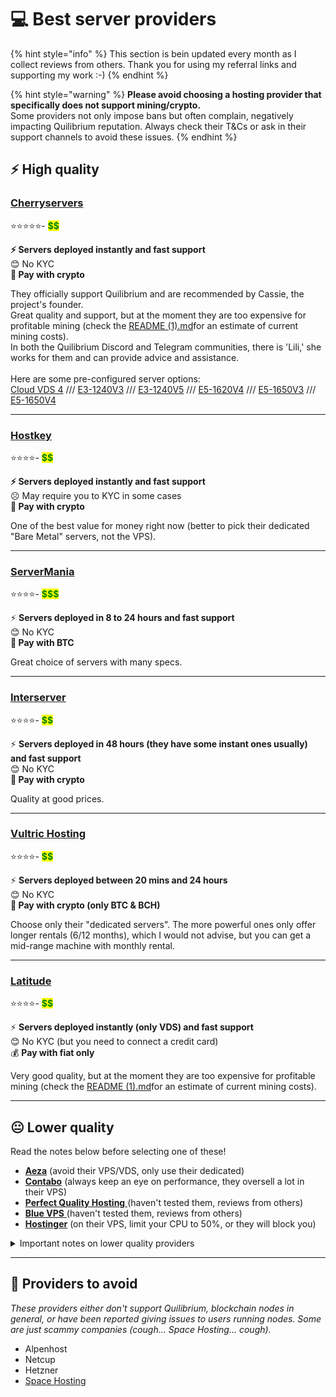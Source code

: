 # 💻 Best server providers

{% hint style="info" %}
This section is bein updated every month as I collect reviews from others. Thank you for using my referral links and supporting my work :-)
{% endhint %}

{% hint style="warning" %}
**Please avoid choosing a hosting provider that specifically does not support mining/crypto.**\
Some providers not only impose bans but often complain, negatively impacting Quilibrium reputation.  Always check their T\&Cs or ask in their support channels to avoid these issues.
{% endhint %}

## ⚡️ High quality

### [**Cherryservers** ](https://quilibrium.one/go/cherryservers)

⭐️⭐️⭐️⭐️⭐️-  <mark style="color:green;">**\$$\$$**</mark>

**⚡️ Servers deployed instantly and fast support** \
😊 No KYC\
**💸 Pay with crypto**&#x20;

They officially support Quilibrium and are recommended by Cassie, the project's founder. \
Great quality and support, but at the moment they are too expensive for profitable mining (check the [README (1).md](<README (1).md> "mention")for an estimate of current mining costs).\
In both the Quilibrium Discord and Telegram communities, there is 'Lili,' she works for them and can provide advice and assistance.\
\
Here are some pre-configured server options: \
[Cloud VDS 4](https://www.cherryservers.com/server-customizer/cloud\_vds\_4?affiliate=CRXA3YWE) /// [E3-1240V3](https://www.cherryservers.com/server-customizer/e3\_1240v3?affiliate=CRXA3YWE) /// [E3-1240V5](https://www.cherryservers.com/server-customizer/e3\_1240v5?affiliate=CRXA3YWE) /// [E5-1620V4](https://www.cherryservers.com/server-customizer/e5\_1620v4?affiliate=CRXA3YWE) /// [E5-1650V3](https://www.cherryservers.com/server-customizer/e5\_1650v3?affiliate=CRXA3YWE) /// [E5-1650V4](https://www.cherryservers.com/server-customizer/e5\_1650v4?affiliate=CRXA3YWE)

***

### [**Hostkey**](https://quilibrium.one/go/hostkey)

⭐️⭐️⭐️⭐️- <mark style="color:green;">**\$$**</mark>

**⚡️ Servers deployed instantly and fast support**\
☹️ May require you to KYC in some cases \
**💸 Pay with crypto**

One of the best value for money right now (better to pick their dedicated "Bare Metal" servers, not the VPS).&#x20;

***

### [ServerMania](https://quilibrium.one/go/servermania)

⭐️⭐️⭐️⭐️- <mark style="color:green;">**\$$$**</mark>

⚡️ **Servers deployed in 8 to 24 hours and fast support**\
😊 No KYC\
**💸 Pay with BTC**

Great choice of servers with many specs.

***

### [Interserver](https://quilibrium.one/go/interserver)

⭐️⭐️⭐️⭐️- <mark style="color:green;">**\$$**</mark>

⚡️ **Servers deployed in 48 hours (they have some instant ones usually) and fast support**\
😊 No KYC\
**💸 Pay with crypto**

Quality at good prices.

***

### [**Vultric Hosting**](https://quilibrium.one/go/vultric)&#x20;

⭐️⭐️⭐️⭐️- <mark style="color:green;">**\$$**</mark>

⚡️ **Servers deployed between 20 mins and 24 hours**\
😊 No KYC \
**💸 Pay with crypto (only BTC & BCH)**

Choose only their "dedicated servers". The more powerful ones only offer longer rentals (6/12 months), which I would not advise, but you can get a mid-range machine with monthly rental.

***

### [**Latitude** ](https://quilibrium.one/go/latitude)

⭐️⭐️⭐️⭐️- <mark style="color:green;">**\$$\$$**</mark>

⚡️ **Servers deployed instantly (only VDS) and fast support**\
😊 No KYC (but you need to connect a credit card)\
💰 **Pay with fiat only**

Very good quality,  but at the moment they are too expensive for profitable mining (check the [README (1).md](<README (1).md> "mention")for an estimate of current mining costs).

***

## 😐 Lower quality

Read the notes below before selecting one of these!

* [**Aeza**](https://quilibrium.one/go/aeza) (avoid their VPS/VDS, only use their dedicated)
* [**Contabo**](https://quilibrium.one/go/contabo) (always keep an eye on performance, they oversell a lot in their VPS)
* [**Perfect Quality Hosting** ](https://quilibrium.one/go/pqhosting)(haven't tested them, reviews from others)
* [**Blue VPS**](https://my.bluevps.com/aff.php?aff=713)[ ](https://quilibrium.one/go/bluevps)(haven't tested them, reviews from others)
* [**Hostinger**](https://quilibrium.one/go/hostinger) (on their VPS, limit your CPU to 50%, or they will block you)

<details>

<summary>Important notes on lower quality providers</summary>

Keep in mind that many VPS providers likely oversell their resources. When you purchase an 8-core VPS, it’s often less powerful than advertised. Typically, the cheaper the service, the more they oversell.

Generally, with these providers, it’s better to pay for no more than one month at a time, in case you need to switch.

And in most cases you will need to apply limits to your CPU usage to avoid being blocked.

</details>

***

## 💩 Providers to avoid

_These providers either don't support Quilibrium, blockchain nodes in general, or have been reported giving issues to users running nodes. Some are just scammy companies (cough... Space Hosting... cough)._

* Alpenhost
* Netcup
* Hetzner
* [Space Hosting](https://space-hosting.net/)
